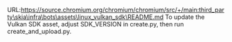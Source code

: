URL:https://source.chromium.org/chromium/chromium/src/+/main:third_party\skia\infra\bots\assets\linux_vulkan_sdk\README.md
To update the Vulkan SDK asset, adjust SDK_VERSION in create.py, then run
create_and_upload.py.
